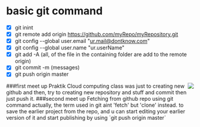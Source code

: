 # basic git command 
- [x] git inint
- [x] git remote add origin https://github.com/myRepo/myRepository.git
- [x] git config --global user.email "ur.mail@dontknow.com"
- [x] git config --global user.name "ur.userName"
- [x] git add -A (all, of the file in the containing folder are add to the remote origin)
- [x] git commit -m (messages)
- [x] git push origin master 

<!-- ![the Jokerr](https://pbs.twimg.com/profile_images/547913929377054720/qQxWVVs8.jpeg) -->
<img style="float: right;" src="https://pbs.twimg.com/profile_images/547913929377054720/qQxWVVs8.jpeg">
<!-- align="right" height="600" width="400"  -->
###first meet up Praktik Cloud computing class
		was just to creating new github
		and then, try to creating new repository and stuff
		and commit then just push it.
###second meet up 
		Fetching from github repo using git command
		actually, the term used in git aint 'fetch' but 'clone' instead.
			to save the earlier project from the repo, and u can start
			editing your earlier version of it and start publishing
			by using `git push origin master`
			